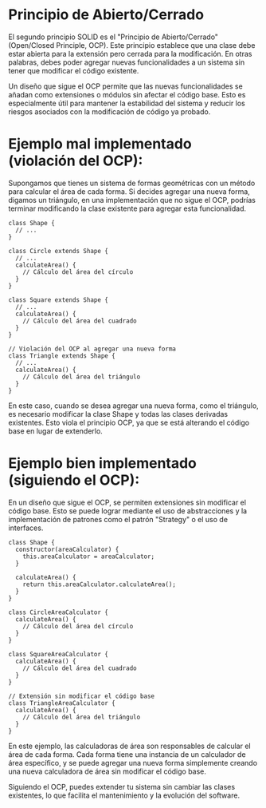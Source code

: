 # Principio de Abierto/Cerrado

El segundo principio SOLID es el "Principio de Abierto/Cerrado" (Open/Closed Principle, OCP). Este principio establece que una clase debe estar abierta para la extensión pero cerrada para la modificación. En otras palabras, debes poder agregar nuevas funcionalidades a un sistema sin tener que modificar el código existente.

Un diseño que sigue el OCP permite que las nuevas funcionalidades se añadan como extensiones o módulos sin afectar el código base. Esto es especialmente útil para mantener la estabilidad del sistema y reducir los riesgos asociados con la modificación de código ya probado.

# Ejemplo mal implementado (violación del OCP):
Supongamos que tienes un sistema de formas geométricas con un método para calcular el área de cada forma. Si decides agregar una nueva forma, digamos un triángulo, en una implementación que no sigue el OCP, podrías terminar modificando la clase existente para agregar esta funcionalidad.
```
class Shape {
  // ...
}

class Circle extends Shape {
  // ...
  calculateArea() {
    // Cálculo del área del círculo
  }
}

class Square extends Shape {
  // ...
  calculateArea() {
    // Cálculo del área del cuadrado
  }
}

// Violación del OCP al agregar una nueva forma
class Triangle extends Shape {
  // ...
  calculateArea() {
    // Cálculo del área del triángulo
  }
}
```
En este caso, cuando se desea agregar una nueva forma, como el triángulo, es necesario modificar la clase Shape y todas las clases derivadas existentes. Esto viola el principio OCP, ya que se está alterando el código base en lugar de extenderlo.

# Ejemplo bien implementado (siguiendo el OCP):
En un diseño que sigue el OCP, se permiten extensiones sin modificar el código base. Esto se puede lograr mediante el uso de abstracciones y la implementación de patrones como el patrón "Strategy" o el uso de interfaces.


```
class Shape {
  constructor(areaCalculator) {
    this.areaCalculator = areaCalculator;
  }

  calculateArea() {
    return this.areaCalculator.calculateArea();
  }
}

class CircleAreaCalculator {
  calculateArea() {
    // Cálculo del área del círculo
  }
}

class SquareAreaCalculator {
  calculateArea() {
    // Cálculo del área del cuadrado
  }
}

// Extensión sin modificar el código base
class TriangleAreaCalculator {
  calculateArea() {
    // Cálculo del área del triángulo
  }
}
```

En este ejemplo, las calculadoras de área son responsables de calcular el área de cada forma. Cada forma tiene una instancia de un calculador de área específico, y se puede agregar una nueva forma simplemente creando una nueva calculadora de área sin modificar el código base.

Siguiendo el OCP, puedes extender tu sistema sin cambiar las clases existentes, lo que facilita el mantenimiento y la evolución del software.
